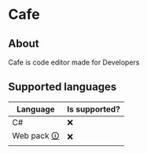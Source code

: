 # Cafe
## About
Cafe is code editor made for Developers
## Supported languages
| Language | Is supported? |
| -------- | ------------- |
| C# | :x: |
| Web pack [🛈](https://github.com/Circuite/Cafe/langs/web/README.md) | :x: |
